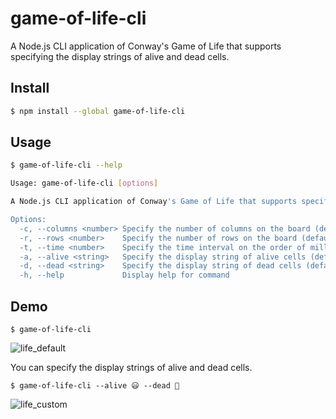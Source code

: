 # game-of-life-cli

A Node.js CLI application of Conway's Game of Life that supports specifying the display strings of alive and dead cells.

## Install

```bash
$ npm install --global game-of-life-cli
```

## Usage

```bash
$ game-of-life-cli --help

Usage: game-of-life-cli [options]

A Node.js CLI application of Conway's Game of Life that supports specifying the display strings of alive and dead cells.

Options:
  -c, --columns <number> Specify the number of columns on the board (default: 15)
  -r, --rows <number>    Specify the number of rows on the board (default: 15)
  -t, --time <number>    Specify the time interval on the order of milliseconds to step to the next generation (default: 500)
  -a, --alive <string>   Specify the display string of alive cells (default: '■')
  -d, --dead <string>    Specify the display string of dead cells (default: '□')
  -h, --help             Display help for command
```

## Demo

`$ game-of-life-cli`

![life_default](https://user-images.githubusercontent.com/15713392/137268572-e8ba069b-3cf5-4ad0-a466-1397bb338857.gif)


You can specify the display strings of alive and dead cells.

`$ game-of-life-cli --alive 😃 --dead 👻`

![life_custom](https://user-images.githubusercontent.com/15713392/137269341-17ab8b97-5041-4e2f-a9a0-deef270138a1.gif)
